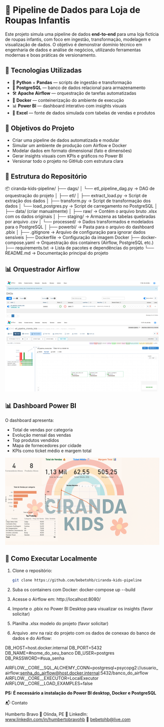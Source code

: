 # 🧵 Pipeline de Dados para Loja de Roupas Infantis

Este projeto simula uma pipeline de dados **end-to-end** para uma loja fictícia de roupas infantis, com foco em ingestão, transformação, modelagem e visualização de dados. O objetivo é demonstrar domínio técnico em engenharia de dados e análise de negócios, utilizando ferramentas modernas e boas práticas de versionamento.

## 🚀 Tecnologias Utilizadas

- 🐍 **Python** + **Pandas** — scripts de ingestão e transformação
- 🐘 **PostgreSQL** — banco de dados relacional para armazenamento
- 🛠️ **Apache Airflow** — orquestração de tarefas automatizadas
- 🐳 **Docker** — conteinerização do ambiente de execução
- 📊 **Power BI** — dashboard interativo com insights visuais
- 📁 **Excel** — fonte de dados simulada com tabelas de vendas e produtos

## 🧠 Objetivos do Projeto

- Criar uma pipeline de dados automatizada e modular
- Simular um ambiente de produção com Airflow e Docker
- Modelar dados em formato dimensional (fato e dimensões)
- Gerar insights visuais com KPIs e gráficos no Power BI
- Versionar todo o projeto no GitHub com estrutura clara

## 📁 Estrutura do Repositório

📦 ciranda-kids-pipeline/
├── dags/
│ └── etl_pipeline_dag.py → DAG de orquestração do projeto
│
├── etl/
│ ├── extract_load.py → Script de extração dos dados
│ ├── transform.py → Script de transformação dos dados
│ └── load_postgres.py → Script de carregamento no PostgreSQL
│
├── data/ (criar manualmente)
│ ├── raw/ → Contém o arquivo bruto .xlsx com os dados originais
│ ├── staging/ → Armazena as tabelas quebradas por arquivo .csv
│ └── processed/ → Dados transformados e modelados para o PostgreSQL
│
├── powerbi/ → Pasta para o arquivo do dashboard .pbix
│
├── .gitignore → Arquivo de configuração para ignorar dados sensíveis
├── Dockerfile → Configuração da imagem Docker
├── docker-compose.yaml → Orquestração dos containers (Airflow, PostgreSQL etc.)
├── requirements.txt → Lista de pacotes e dependências do projeto
└── README.md → Documentação principal do projeto

## 📊 Orquestrador Airflow

![Tela inicial do Airflow](./imagens/airflowdags.png)
![DAG do projeto](./imagens/dag.png)

## 📊 Dashboard Power BI

O dashboard apresenta:

- Total de vendas por categoria
- Evolução mensal das vendas
- Top produtos vendidos
- Mapa de fornecedores por cidade
- KPIs como ticket médio e margem total

![Exibição do Dashboard](./imagens/bi.png)

## 🧪 Como Executar Localmente

1. Clone o repositório:
   ```bash
   git clone https://github.com/bebetohb/ciranda-kids-pipeline

2. Suba os containers com Docker:
    docker-compose up --build

3. Acesse o Airflow em: http://localhost:8080/

4. Importe o .pbix no Power BI Desktop para visualizar os insights (favor solicitar)

5. Planilha .xlsx modelo do projeto (favor solicitar)

6. Arquivo .env na raiz do projeto com os dados de conexao do banco de dados e do Airflow:

DB_HOST=host.docker.internal
DB_PORT=5432
DB_NAME=#nome_do_seu_banco
DB_USER=postgres
DB_PASSWORD=#sua_senha

AIRFLOW__CORE__SQL_ALCHEMY_CONN=postgresql+psycopg2://usuario_airflow:senha_do_airflow@host.docker.internal:5432/banco_do_airflow
AIRFLOW__CORE__EXECUTOR=LocalExecutor
AIRFLOW__CORE__LOAD_EXAMPLES=false


**PS: É necessário a instalação do Power BI desktop, Docker e PostgreSQL**

📬 Contato

Humberto Bravo
📍 Olinda, PE
🔗 LinkedIn: www.linkedin.com/in/humbertobravohb
📧 bebetohb@live.com
